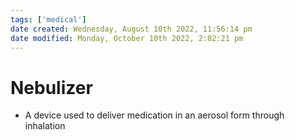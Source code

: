 ```yaml
---
tags: ['medical']
date created: Wednesday, August 10th 2022, 11:56:14 pm
date modified: Monday, October 10th 2022, 2:02:21 pm
---
```


# Nebulizer
- A device used to deliver medication in an aerosol form through inhalation



